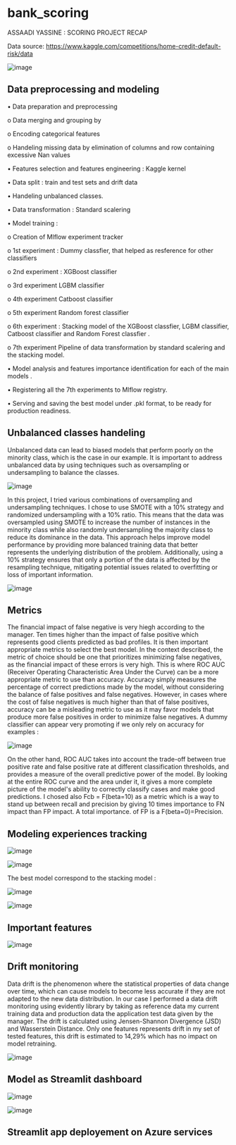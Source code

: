 # bank_scoring
ASSAADI YASSINE : SCORING PROJECT RECAP

Data source: https://www.kaggle.com/competitions/home-credit-default-risk/data

![image](https://github.com/Yassaadi/bank_scoring/assets/106546639/45b0970c-bccd-4b58-a354-a73325509c29)

## Data preprocessing and modeling 

•	Data preparation and preprocessing  

 o Data merging and grouping by
 
 o Encoding categorical features 
 
 o	Handeling missing data by elimination of columns and row containing excessive Nan values

•	Features selection and features engineering : Kaggle kernel

•	Data split : train and test sets and drift data

•	Handeling unbalanced classes.

•	Data transformation : Standard scalering

•	Model training : 

o	Creation of Mlflow experiment tracker

o	1st experiment : Dummy classfier, that helped as resference for other classifiers 

o	2nd experiment : XGBoost classifier

o	3rd experiment LGBM classifier

o	4th experiment Catboost classifier

o	5th experiment Random forest classifier 

o	6th experiment : Stacking model of the XGBoost classfier, LGBM classifier, Catboost classifier and Random Forest classfier .

o	7th experiment Pipeline of data transformation by standard scalering and the stacking model.

•	Model analysis and features importance identification for each of the main models .

•	Registering all the 7th experiments to Mlflow registry.

•	Serving and saving the best model under .pkl format, to be ready for production readiness.

## Unbalanced classes handeling 

Unbalanced data can lead to biased models that perform poorly on the minority class, which is the case in our example. It is important to address unbalanced data by using techniques such as oversampling or undersampling to balance the classes.

![image](https://github.com/Yassaadi/bank_scoring/assets/106546639/c022f080-aa50-4f19-b762-d5ffeb40bd15)

In this project, I tried various combinations of oversampling and undersampling techniques. I chose to use SMOTE with a 10% strategy and randomized undersampling with a 10% ratio. This means that the data was oversampled using SMOTE to increase the number of instances in the minority class while also randomly undersampling the majority class to reduce its dominance in the data. This approach helps improve model performance by providing more balanced training data that better represents the underlying distribution of the problem. Additionally, using a 10% strategy ensures that only a portion of the data is affected by the resampling technique, mitigating potential issues related to overfitting or loss of important information.

![image](https://github.com/Yassaadi/bank_scoring/assets/106546639/65b40e51-8238-46be-bfae-14556e22078b)


## Metrics 

The financial impact of false negative is very hiegh according to the manager. Ten times higher than the impact of false positive which represents good clients predicted as bad profiles. It is then important appropriate metrics to select the best model.
In the context described, the metric of choice should be one that prioritizes minimizing false negatives, as the financial impact of these errors is very high. This is where ROC AUC (Receiver Operating Characteristic Area Under the Curve) can be a more appropriate metric to use than accuracy.
Accuracy simply measures the percentage of correct predictions made by the model, without considering the balance of false positives and false negatives. However, in cases where the cost of false negatives is much higher than that of false positives, accuracy can be a misleading metric to use as it may favor models that produce more false positives in order to minimize false negatives. A dummy classifier can appear very promoting if we only rely on accuracy for examples :

![image](https://github.com/Yassaadi/bank_scoring/assets/106546639/93e106e7-98d8-48d1-9d12-402c33998fc3)


On the other hand, ROC AUC takes into account the trade-off between true positive rate and false positive rate at different classification thresholds, and provides a measure of the overall predictive power of the model. By looking at the entire ROC curve and the area under it, it gives a more complete picture of the model's ability to correctly classify cases and make good predictions.
I chosed also Fcb = F(beta=10) as a metric which is a way to stand up between recall and precision by giving 10 times importance to FN  impact than FP impact. A total importance. of FP is a F(beta=0)=Precision.

## Modeling experiences tracking 

![image](https://github.com/Yassaadi/bank_scoring/assets/106546639/e5591b8d-a7ca-41f5-9250-f4573369bd6c)

![image](https://github.com/Yassaadi/bank_scoring/assets/106546639/288e41d3-3392-476e-bf9c-4378bea068ed)


The best model correspond to the stacking model :

![image](https://github.com/Yassaadi/bank_scoring/assets/106546639/00ece513-ed44-4aba-82b2-0481e734ec2d)


![image](https://github.com/Yassaadi/bank_scoring/assets/106546639/c73c1730-663f-44da-a8e0-19c250ef70a6)


## Important features

![image](https://github.com/Yassaadi/bank_scoring/assets/106546639/f11938f2-0710-4a64-a62e-908fc7aa56da)

## Drift monitoring 

Data drift is the phenomenon where the statistical properties of data change over time, which can cause models to become less accurate if they are not adapted to the new data distribution. In our case I performed a data drift monitoring using evidently library by taking as reference data my current training data and production data the application test data given by the manager.
The drift is calculated using Jensen-Shannon Divergence (JSD) and Wasserstein Distance. Only one features represents drift in my set of tested features, this drift is estimated to 14,29% which has no impact on model retraining.

![image](https://github.com/Yassaadi/bank_scoring/assets/106546639/d828fb87-c0a7-4574-8860-c90a2a8e436c)


## Model as Streamlit dashboard

![image](https://github.com/Yassaadi/bank_scoring/assets/106546639/b87dba9e-bcc3-4c1a-a733-ca42a3f88864)

![image](https://github.com/Yassaadi/bank_scoring/assets/106546639/aefbcb39-1dd4-4f78-a5b9-94a42967d0de)

## Streamlit app deployement on Azure services




 
 
 
 
